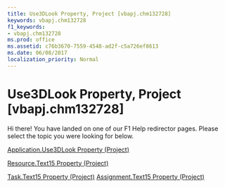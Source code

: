 ```yaml
---
title: Use3DLook Property, Project [vbapj.chm132728]
keywords: vbapj.chm132728
f1_keywords:
- vbapj.chm132728
ms.prod: office
ms.assetid: c76b3670-7559-4548-ad2f-c5a726ef8613
ms.date: 06/08/2017
localization_priority: Normal
---
```



# Use3DLook Property, Project [vbapj.chm132728]

Hi there! You have landed on one of our F1 Help redirector pages. Please select the topic you were looking for below.

[Application.Use3DLook Property (Project)](http://msdn.microsoft.com/library/df4fce68-5ce1-5a99-3001-597a19871b1c%28Office.15%29.aspx)

[Resource.Text15 Property (Project)](http://msdn.microsoft.com/library/5d129c9b-19b9-01af-7515-6ba872f8404b%28Office.15%29.aspx)

[Task.Text15 Property (Project)](http://msdn.microsoft.com/library/060c86c8-1454-3042-ad27-cb05e609d167%28Office.15%29.aspx)
[Assignment.Text15 Property (Project)](http://msdn.microsoft.com/library/98f6ac6f-c443-e7b7-cdaa-e6ddb1046623%28Office.15%29.aspx)

